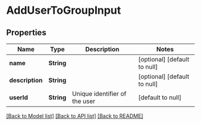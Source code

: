 # AddUserToGroupInput

## Properties

| Name            | Type       | Description                   | Notes                        |
| --------------- | ---------- | ----------------------------- | ---------------------------- |
| **name**        | **String** |                               | [optional] [default to null] |
| **description** | **String** |                               | [optional] [default to null] |
| **userId**      | **String** | Unique identifier of the user | [default to null]            |

[[Back to Model list]](../README.md#documentation-for-models) [[Back to API list]](../README.md#documentation-for-api-endpoints) [[Back to README]](../README.md)
